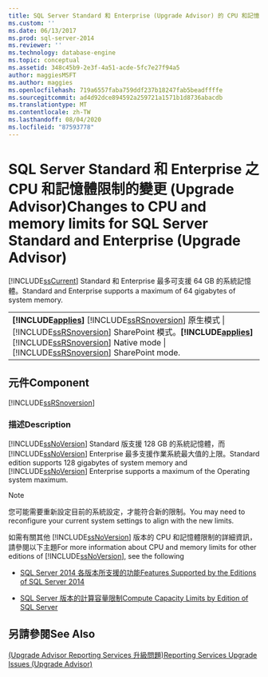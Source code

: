 ```yaml
---
title: SQL Server Standard 和 Enterprise (Upgrade Advisor) 的 CPU 和記憶體限制的變更 |Microsoft Docs
ms.custom: ''
ms.date: 06/13/2017
ms.prod: sql-server-2014
ms.reviewer: ''
ms.technology: database-engine
ms.topic: conceptual
ms.assetid: 348c45b9-2e3f-4a51-acde-5fc7e27f94a5
author: maggiesMSFT
ms.author: maggies
ms.openlocfilehash: 719a6557faba759ddf237b18247fab5beadffffe
ms.sourcegitcommit: ad4d92dce894592a259721a1571b1d8736abacdb
ms.translationtype: MT
ms.contentlocale: zh-TW
ms.lasthandoff: 08/04/2020
ms.locfileid: "87593778"
---
```

# <a name="changes-to-cpu-and-memory-limits-for-sql-server-standard-and-enterprise-upgrade-advisor"></a><span data-ttu-id="4a098-102">SQL Server Standard 和 Enterprise 之 CPU 和記憶體限制的變更 (Upgrade Advisor)</span><span class="sxs-lookup"><span data-stu-id="4a098-102">Changes to CPU and memory limits for SQL Server Standard and Enterprise (Upgrade Advisor)</span></span>
  [!INCLUDE[ssCurrent](../../includes/sscurrent-md.md)] <span data-ttu-id="4a098-103">Standard 和 Enterprise 最多可支援 64 GB 的系統記憶體。</span><span class="sxs-lookup"><span data-stu-id="4a098-103">Standard and Enterprise supports a maximum of 64 gigabytes of system memory.</span></span>  
  
||  
|-|  
|<span data-ttu-id="4a098-104">**[!INCLUDE[applies](../../includes/applies-md.md)]**  [!INCLUDE[ssRSnoversion](../../includes/ssrsnoversion-md.md)] 原生模式 &#124; [!INCLUDE[ssRSnoversion](../../includes/ssrsnoversion-md.md)] SharePoint 模式。</span><span class="sxs-lookup"><span data-stu-id="4a098-104">**[!INCLUDE[applies](../../includes/applies-md.md)]**  [!INCLUDE[ssRSnoversion](../../includes/ssrsnoversion-md.md)] Native mode &#124; [!INCLUDE[ssRSnoversion](../../includes/ssrsnoversion-md.md)] SharePoint mode.</span></span>|  
  
## <a name="component"></a><span data-ttu-id="4a098-105">元件</span><span class="sxs-lookup"><span data-stu-id="4a098-105">Component</span></span>  
 [!INCLUDE[ssRSnoversion](../../includes/ssrsnoversion-md.md)]  
  
### <a name="description"></a><span data-ttu-id="4a098-106">描述</span><span class="sxs-lookup"><span data-stu-id="4a098-106">Description</span></span>  
 [!INCLUDE[ssNoVersion](../../includes/ssnoversion-md.md)] <span data-ttu-id="4a098-107">Standard 版支援 128 GB 的系統記憶體，而 [!INCLUDE[ssNoVersion](../../includes/ssnoversion-md.md)] Enterprise 最多支援作業系統最大值的上限。</span><span class="sxs-lookup"><span data-stu-id="4a098-107">Standard edition supports 128 gigabytes of system memory and [!INCLUDE[ssNoVersion](../../includes/ssnoversion-md.md)] Enterprise supports a maximum of the Operating system maximum.</span></span>  
  
> [!NOTE]  
>  <span data-ttu-id="4a098-108">您可能需要重新設定目前的系統設定，才能符合新的限制。</span><span class="sxs-lookup"><span data-stu-id="4a098-108">You may need to reconfigure your current system settings to align with the new limits.</span></span>  
  
 <span data-ttu-id="4a098-109">如需有關其他 [!INCLUDE[ssNoVersion](../../includes/ssnoversion-md.md)] 版本的 CPU 和記憶體限制的詳細資訊，請參閱以下主題</span><span class="sxs-lookup"><span data-stu-id="4a098-109">For more information about CPU and memory limits for other editions of [!INCLUDE[ssNoVersion](../../includes/ssnoversion-md.md)], see the following</span></span>  
  
-   [<span data-ttu-id="4a098-110">SQL Server 2014 各版本所支援的功能</span><span class="sxs-lookup"><span data-stu-id="4a098-110">Features Supported by the Editions of SQL Server 2014</span></span>](../../../2014/getting-started/features-supported-by-the-editions-of-sql-server-2014.md)  
  
-   [<span data-ttu-id="4a098-111">SQL Server 版本的計算容量限制</span><span class="sxs-lookup"><span data-stu-id="4a098-111">Compute Capacity Limits by Edition of SQL Server</span></span>](../compute-capacity-limits-by-edition-of-sql-server.md)  
  
## <a name="see-also"></a><span data-ttu-id="4a098-112">另請參閱</span><span class="sxs-lookup"><span data-stu-id="4a098-112">See Also</span></span>  
 [<span data-ttu-id="4a098-113">&#40;Upgrade Advisor Reporting Services 升級問題&#41;</span><span class="sxs-lookup"><span data-stu-id="4a098-113">Reporting Services Upgrade Issues &#40;Upgrade Advisor&#41;</span></span>](../../../2014/sql-server/install/reporting-services-upgrade-issues-upgrade-advisor.md)  
  
  
